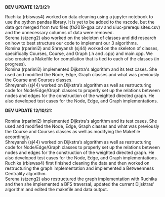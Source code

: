 <b>DEV UPDATE 12/3/21:</b><br>

Ruchika (rbiswas4) worked on data cleaning using a jupyter notebook to use the python pandas library. It is yet to be added to the vscode, but the data got merged from two files (fa2019-gpa.csv and uiuc-prerequisites.csv) and the unnecessary columns of data were removed. 
<br> 
Serena (stzeng2) also worked on the skeleton of classes and did research on how to best structure our code to implement our 3 algorithms.
<br> 
Romina (rparimi2) and Shreyansh (sj44) worked on the skeleton of classes, specifically Courses, Course, and Graph (.h and .cpp) and main.cpp. We also created a Makefile for compilation that is tied to each of the classes (in progress). 
<br>
Romina (rparimi2) implemented Dijkstra's algorithm and its test cases. She used and modified the Node, Edge, Graph classes and what was previously the Course and Courses classes.
<br>
Shreyansh (sj44) worked on Dijkstra’s algorithm as well as restructuring code for Node/Edge/Graph classes to properly set up the relations between nodes and edges for the construction of the weighted directed graph. He also developed test cases for the Node, Edge, and Graph implementations.

<b>DEV UPDATE 12/10/21:</b><br>
<br>
Romina (rparimi2) implemented Dijkstra's algorithm and its test cases. She used and modified the Node, Edge, Graph classes and what was previously the Course and Courses classes as well as modifying the Makefile accordingly.
<br>
 Shreyansh (sj44) worked on Dijkstra’s algorithm as well as restructuring code for Node/Edge/Graph classes to properly set up the relations between nodes and edges for the construction of the weighted directed graph. He also developed test cases for the Node, Edge, and Graph implementations.
 <br>
Ruchika (rbiswas4) first finished cleaning the data and then worked on restructuring the graph implementation and implemented a Betweenness Centrality algorithm.
<br>
Serena (stzeng2) also restructured the graph implementation with Ruchika and then she implemented a BFS traversal, updated the current Dijsktras’ algorithm and edited the makefile and data output.
